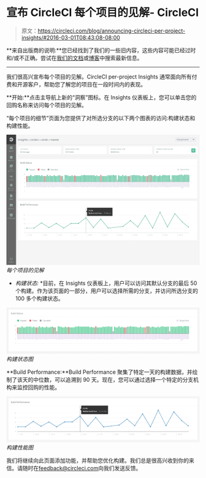 # 宣布 CircleCI 每个项目的见解- CircleCI

> 原文：<https://circleci.com/blog/announcing-circleci-per-project-insights/#2016-03-01T08:43:08-08:00>

**来自出版商的说明:**您已经找到了我们的一些旧内容，这些内容可能已经过时和/或不正确。尝试在[我们的文档](https://circleci.com/docs/)或[博客](https://circleci.com/blog/)中搜索最新信息。

* * *

我们很高兴宣布每个项目的见解。CircleCI per-project Insights 通常面向所有付费和开源客户，帮助您了解您的项目在一段时间内的表现。

**开始:**点击主导航上新的“洞察”图标。在 Insights 仪表板上，您可以单击您的回购名称来访问每个项目的见解。

“每个项目的细节”页面为您提供了对所选分支的以下两个图表的访问:构建状态和构建性能。

![Per-project Insights](img/2064469f90ee72754067a2d4a281f173.png) *每个项目的见解*

* *构建状态:* *目前，在 Insights 仪表板上，用户可以访问其默认分支的最后 50 个构建。作为该页面的一部分，用户可以选择所需的分支，并访问所选分支的 100 多个构建状态。

![Build status graph](img/ac5830fdaa41584edeb4a257b4d09e32.png) *构建状态图*

**Build Performance:**Build Performance 聚集了特定一天的构建数据，并绘制了该天的中位数，可以追溯到 90 天。现在，您可以通过选择一个特定的分支机构来监控回购的性能。

![Build performance graph](img/8c085b6e7ed0db383ce37a42d810b0cf.png) *构建性能图*

我们将继续向此页面添加功能，并帮助您优化构建。我们总是很高兴收到你的来信。请随时在[feedback@circleci.com](mailto:feedback@circleci.com)向我们发送反馈。